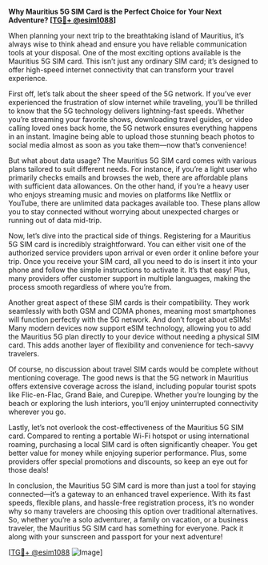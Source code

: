 **Why Mauritius 5G SIM Card is the Perfect Choice for Your Next Adventure? [[TG💪+ @esim1088](https://t.me/s/esim1088)]**

When planning your next trip to the breathtaking island of Mauritius, it’s always wise to think ahead and ensure you have reliable communication tools at your disposal. One of the most exciting options available is the Mauritius 5G SIM card. This isn’t just any ordinary SIM card; it’s designed to offer high-speed internet connectivity that can transform your travel experience.

First off, let’s talk about the sheer speed of the 5G network. If you’ve ever experienced the frustration of slow internet while traveling, you’ll be thrilled to know that the 5G technology delivers lightning-fast speeds. Whether you’re streaming your favorite shows, downloading travel guides, or video calling loved ones back home, the 5G network ensures everything happens in an instant. Imagine being able to upload those stunning beach photos to social media almost as soon as you take them—now that’s convenience!

But what about data usage? The Mauritius 5G SIM card comes with various plans tailored to suit different needs. For instance, if you’re a light user who primarily checks emails and browses the web, there are affordable plans with sufficient data allowances. On the other hand, if you’re a heavy user who enjoys streaming music and movies on platforms like Netflix or YouTube, there are unlimited data packages available too. These plans allow you to stay connected without worrying about unexpected charges or running out of data mid-trip.

Now, let’s dive into the practical side of things. Registering for a Mauritius 5G SIM card is incredibly straightforward. You can either visit one of the authorized service providers upon arrival or even order it online before your trip. Once you receive your SIM card, all you need to do is insert it into your phone and follow the simple instructions to activate it. It’s that easy! Plus, many providers offer customer support in multiple languages, making the process smooth regardless of where you’re from.

Another great aspect of these SIM cards is their compatibility. They work seamlessly with both GSM and CDMA phones, meaning most smartphones will function perfectly with the 5G network. And don’t forget about eSIMs! Many modern devices now support eSIM technology, allowing you to add the Mauritius 5G plan directly to your device without needing a physical SIM card. This adds another layer of flexibility and convenience for tech-savvy travelers.

Of course, no discussion about travel SIM cards would be complete without mentioning coverage. The good news is that the 5G network in Mauritius offers extensive coverage across the island, including popular tourist spots like Flic-en-Flac, Grand Baie, and Curepipe. Whether you’re lounging by the beach or exploring the lush interiors, you’ll enjoy uninterrupted connectivity wherever you go.

Lastly, let’s not overlook the cost-effectiveness of the Mauritius 5G SIM card. Compared to renting a portable Wi-Fi hotspot or using international roaming, purchasing a local SIM card is often significantly cheaper. You get better value for money while enjoying superior performance. Plus, some providers offer special promotions and discounts, so keep an eye out for those deals!

In conclusion, the Mauritius 5G SIM card is more than just a tool for staying connected—it’s a gateway to an enhanced travel experience. With its fast speeds, flexible plans, and hassle-free registration process, it’s no wonder why so many travelers are choosing this option over traditional alternatives. So, whether you’re a solo adventurer, a family on vacation, or a business traveler, the Mauritius 5G SIM card has something for everyone. Pack it along with your sunscreen and passport for your next adventure!

[[TG💪+ @esim1088](https://t.me/s/esim1088) ![Image](https://i.postimg.cc/Y0z9fWf4/image.png)]